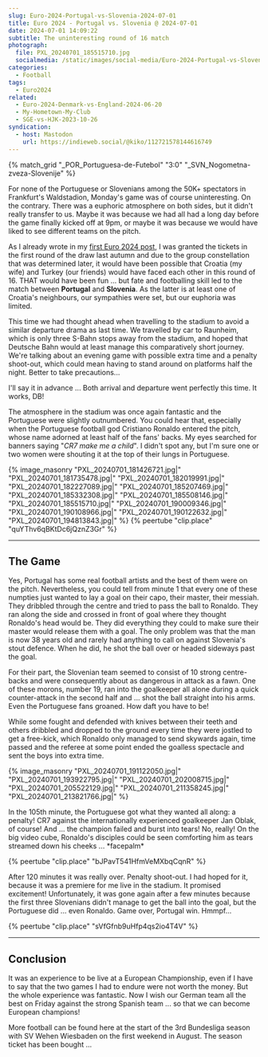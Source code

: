 ```yaml
---
slug: Euro-2024-Portugal-vs-Slovenia-2024-07-01
title: Euro 2024 - Portugal vs. Slovenia @ 2024-07-01
date: 2024-07-01 14:09:22
subtitle: The uninteresting round of 16 match
photograph:
  file: PXL_20240701_185515710.jpg
  socialmedia: /static/images/social-media/Euro-2024-Portugal-vs-Slovenia-2024-07-01.png
categories:
  - Football
tags:
  - Euro2024
related:
  - Euro-2024-Denmark-vs-England-2024-06-20
  - My-Hometown-My-Club
  - SGE-vs-HJK-2023-10-26
syndication:
  - host: Mastodon
    url: https://indieweb.social/@kiko/112721578144616749
---
```


{% match_grid "_POR_Portuguesa-de-Futebol" "3:0" "_SVN_Nogometna-zveza-Slovenije" %}

For none of the Portuguese or Slovenians among the 50K+ spectators in Frankfurt's Waldstadion, Monday's game was of course uninteresting. On the contrary. There was a euphoric atmosphere on both sides, but it didn't really transfer to us. Maybe it was because we had all had a long day before the game finally kicked off at 9pm, or maybe it was because we would have liked to see different teams on the pitch.

<!-- more -->

As I already wrote in my [first Euro 2024 post](/post/Euro-2024-Denmark-vs-England-2024-06-20/), I was granted the tickets in the first round of the draw last autumn and due to the group constellation that was determined later, it would have been possible that Croatia (my wife) and Turkey (our friends) would have faced each other in this round of 16. THAT would have been fun ... but fate and footballing skill led to the match between **Portugal** and **Slovenia**. As the latter is at least one of Croatia's neighbours, our sympathies were set, but our euphoria was limited.

This time we had thought ahead when travelling to the stadium to avoid a similar departure drama as last time. We travelled by car to Raunheim, which is only three S-Bahn stops away from the stadium, and hoped that Deutsche Bahn would at least manage this comparatively short journey. We're talking about an evening game with possible extra time and a penalty shoot-out, which could mean having to stand around on platforms half the night. Better to take precautions...

I'll say it in advance ... Both arrival and departure went perfectly this time. It works, DB!

The atmosphere in the stadium was once again fantastic and the Portuguese were slightly outnumbered. You could hear that, especially when the Portuguese football god Cristiano Ronaldo entered the pitch, whose name adorned at least half of the fans' backs. My eyes searched for banners saying "*CR7 make me a child*". I didn't spot any, but I'm sure one or two women were shouting it at the top of their lungs in Portuguese.

{% image_masonry
  "PXL_20240701_181426721.jpg|"
  "PXL_20240701_181735478.jpg|"
  "PXL_20240701_182019991.jpg|"
  "PXL_20240701_182227089.jpg|"
  "PXL_20240701_185207469.jpg|"
  "PXL_20240701_185332308.jpg|"
  "PXL_20240701_185508146.jpg|"
  "PXL_20240701_185515710.jpg|"
  "PXL_20240701_190009346.jpg|"
  "PXL_20240701_190108966.jpg|"
  "PXL_20240701_190122632.jpg|"
  "PXL_20240701_194813843.jpg|"
%}
{% peertube "clip.place" "quYThv6qBKtDc6jQznZ3Gr" %} <!-- PXL_20240701_185630310 -->

---

## The Game

Yes, Portugal has some real football artists and the best of them were on the pitch. Nevertheless, you could tell from minute 1 that every one of these numpties just wanted to lay a goal on their capo, their master, their messiah. They dribbled through the centre and tried to pass the ball to Ronaldo. They ran along the side and crossed in front of goal where they thought Ronaldo's head would be. They did everything they could to make sure their master would release them with a goal. The only problem was that the man is now 38 years old and rarely had anything to call on against Slovenia's stout defence. When he did, he shot the ball over or headed sideways past the goal.

For their part, the Slovenian team seemed to consist of 10 strong centre-backs and were consequently about as dangerous in attack as a fawn. One of these morons, number 19, ran into the goalkeeper all alone during a quick counter-attack in the second half and ... shot the ball straight into his arms. Even the Portuguese fans groaned. How daft you have to be!

While some fought and defended with knives between their teeth and others dribbled and dropped to the ground every time they were jostled to get a free-kick, which Ronaldo only managed to send skywards again, time passed and the referee at some point ended the goalless spectacle and sent the boys into extra time.

{% image_masonry
  "PXL_20240701_191122050.jpg|"
  "PXL_20240701_193922795.jpg|"
  "PXL_20240701_202008715.jpg|"
  "PXL_20240701_205522129.jpg|"
  "PXL_20240701_211358245.jpg|"
  "PXL_20240701_213821766.jpg|"
%}

In the 105th minute, the Portuguese got what they wanted all along: a penalty! CR7 against the internationally experienced goalkeeper Jan Oblak, of course! And ... the champion failed and burst into tears! No, really! On the big video cube, Ronaldo's disciples could be seen comforting him as tears streamed down his cheeks ... \*facepalm\*

{% peertube "clip.place" "bJPavT541HfmVeMXbqCqnR" %} <!-- PXL_20240701_211257326 -->

After 120 minutes it was really over. Penalty shoot-out. I had hoped for it, because it was a premiere for me live in the stadium. It promised excitement! 
Unfortunately, it was gone again after a few minutes because the first three Slovenians didn't manage to get the ball into the goal, but the Portuguese did ... even Ronaldo. Game over, Portugal win. Hmmpf...

{% peertube "clip.place" "sVfGfnb9uHfp4qs2io4T4V" %} <!-- PXL_20240701_213852443 -->

---

## Conclusion

It was an experience to be live at a European Championship, even if I have to say that the two games I had to endure were not worth the money. But the whole experience was fantastic. Now I wish our German team all the best on Friday against the strong Spanish team ... so that we can become European champions!

More football can be found here at the start of the 3rd Bundesliga season with SV Wehen Wiesbaden on the first weekend in August. The season ticket has been bought ...
